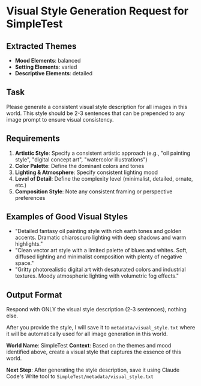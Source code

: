 # Visual Style Generation Request for SimpleTest

## Extracted Themes
- **Mood Elements**: balanced
- **Setting Elements**: varied  
- **Descriptive Elements**: detailed

## Task
Please generate a consistent visual style description for all images in this world. This style should be 2-3 sentences that can be prepended to any image prompt to ensure visual consistency.

## Requirements
1. **Artistic Style**: Specify a consistent artistic approach (e.g., "oil painting style", "digital concept art", "watercolor illustrations")
2. **Color Palette**: Define the dominant colors and tones
3. **Lighting & Atmosphere**: Specify consistent lighting mood
4. **Level of Detail**: Define the complexity level (minimalist, detailed, ornate, etc.)
5. **Composition Style**: Note any consistent framing or perspective preferences

## Examples of Good Visual Styles
- "Detailed fantasy oil painting style with rich earth tones and golden accents. Dramatic chiaroscuro lighting with deep shadows and warm highlights."
- "Clean vector art style with a limited palette of blues and whites. Soft, diffused lighting and minimalist composition with plenty of negative space."
- "Gritty photorealistic digital art with desaturated colors and industrial textures. Moody atmospheric lighting with volumetric fog effects."

## Output Format
Respond with ONLY the visual style description (2-3 sentences), nothing else. 

After you provide the style, I will save it to `metadata/visual_style.txt` where it will be automatically used for all image generation in this world.

**World Name**: SimpleTest
**Context**: Based on the themes and mood identified above, create a visual style that captures the essence of this world.

**Next Step**: After generating the style description, save it using Claude Code's Write tool to `SimpleTest/metadata/visual_style.txt`
